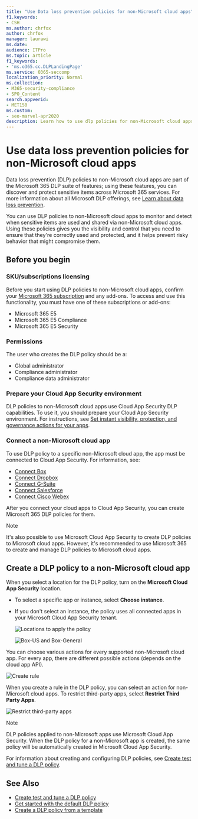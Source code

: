 ```yaml
---
title: "Use Data loss prevention policies for non-Microsoft cloud apps"
f1.keywords:
- CSH
ms.author: chrfox
author: chrfox
manager: laurawi
ms.date:
audience: ITPro
ms.topic: article
f1_keywords:
- 'ms.o365.cc.DLPLandingPage'
ms.service: O365-seccomp
localization_priority: Normal
ms.collection: 
- M365-security-compliance
- SPO_Content
search.appverid: 
- MET150
ms.custom:
- seo-marvel-apr2020
description: Learn how to use dlp policies for non-Microsoft cloud apps.
---
```


# Use data loss prevention policies for non-Microsoft cloud apps

Data loss prevention (DLP) policies to non-Microsoft cloud apps are part of the Microsoft 365 DLP suite of features; using these features, you can discover and protect sensitive items across Microsoft 365 services. For more information about all Microsoft DLP offerings, see [Learn about data loss prevention](dlp-learn-about-dlp.md).

You can use DLP policies to non-Microsoft cloud apps to monitor and detect when sensitive items are used and shared via non-Microsoft cloud apps. Using these policies gives you the visibility and control that you need to ensure that they're correctly used and protected, and it helps prevent risky behavior that might compromise them.

## Before you begin

### SKU/subscriptions licensing

Before you start using DLP policies to non-Microsoft cloud apps, confirm your [Microsoft 365 subscription](https://www.microsoft.com/microsoft-365/compare-microsoft-365-enterprise-plans?rtc=1) and any add-ons. To access and use this functionality, you must have one of these subscriptions or add-ons:

- Microsoft 365 E5
- Microsoft 365 E5 Compliance
- Microsoft 365 E5 Security

### Permissions
The user who creates the DLP policy should be a:
- Global administrator
- Compliance administrator
- Compliance data administrator

### Prepare your Cloud App Security environment

DLP policies to non-Microsoft cloud apps use Cloud App Security DLP capabilities. To use it, you should prepare your Cloud App Security environment. For instructions, see [Set instant visibility, protection, and governance actions for your apps](/cloud-app-security/getting-started-with-cloud-app-security#step-1-set-instant-visibility-protection-and-governance-actions-for-your-apps).

### Connect a non-Microsoft cloud app

To use DLP policy to a specific non-Microsoft cloud app, the app must be connected to Cloud App Security. For information, see:

- [Connect Box](/cloud-app-security/connect-box-to-microsoft-cloud-app-security)
- [Connect Dropbox](/cloud-app-security/connect-dropbox-to-microsoft-cloud-app-security)
- [Connect G-Suite](/cloud-app-security/connect-google-apps-to-microsoft-cloud-app-security)
- [Connect Salesforce](/cloud-app-security/connect-salesforce-to-microsoft-cloud-app-security)
- [Connect Cisco Webex](/cloud-app-security/connect-webex-to-microsoft-cloud-app-security)

After you connect your cloud apps to Cloud App Security, you can create Microsoft 365 DLP policies for them.

> [!NOTE]
> It's also possible to use Microsoft Cloud App Security to create DLP policies to Microsoft cloud apps. However, it's recommended to use Microsoft 365 to create and manage DLP policies to Microsoft cloud apps.

## Create a DLP policy to a non-Microsoft cloud app

When you select a location for the DLP policy, turn on the **Microsoft Cloud App Security** location.

- To select a specific app or instance, select **Choose instance**.
- If you don't select an instance, the policy uses all connected apps in your Microsoft Cloud App Security tenant.

   ![Locations to apply the policy](../media/1-dlp-non-microsoft-cloud-app-choose-instance.png)

   ![Box-US and Box-General](../media/2-dlp-non-microsoft-cloud-app-box.png)

You can choose various actions for every supported non-Microsoft cloud app. For every app, there are different possible actions (depends on the cloud app API).

![Create rule](../media/3-dlp-non-microsoft-cloud-app-create-rule.png)

When you create a rule in the DLP policy, you can select an action for non-Microsoft cloud apps. To restrict third-party apps, select **Restrict Third Party Apps**.

![Restrict third-party apps](../media/4-dlp-non-microsoft-cloud-app-restrict-third-party-apps.png)

> [!NOTE]
> DLP policies applied to non-Microsoft apps use Microsoft Cloud App Security. When the DLP policy for a non-Microsoft app is created, the same policy will be automatically created in Microsoft Cloud App Security.

For information about creating and configuring DLP policies, see [Create test and tune a DLP policy](./create-test-tune-dlp-policy.md).

## See Also

- [Create test and tune a DLP policy](./create-test-tune-dlp-policy.md)
- [Get started with the default DLP policy](./get-started-with-the-default-dlp-policy.md)
- [Create a DLP policy from a template](./create-a-dlp-policy-from-a-template.md)
